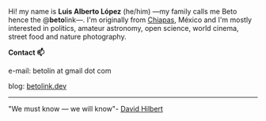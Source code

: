 Hi! my name is **Luis Alberto López** (he/him) —my family calls me Beto hence the @**beto**link—. I'm originally from [Chiapas](https://en.wikipedia.org/wiki/Chiapas), México and I'm mostly interested in politics, amateur astronomy, open science, world cinema, street food and nature photography.

**Contact 📫**

e-mail: betolin at gmail dot com

blog: [betolink.dev](https://betolink.dev)

---

"We must know — we will know"- [David Hilbert](https://en.wikiquote.org/wiki/David_Hilbert)
